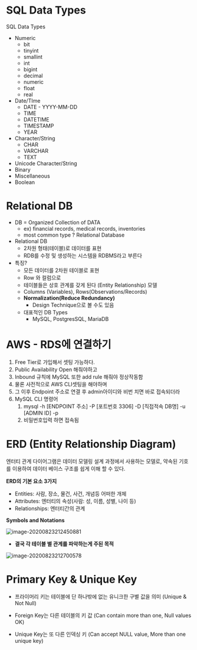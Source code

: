 # SQL Data Types

SQL Data Types

- Numeric
  - bit
  - tinyint
  - smallint
  - int
  - bigint
  - decimal
  - numeric
  - float
  - real
- Date/TIme
  - DATE - YYYY-MM-DD
  - TIME
  - DATETIME
  - TIMESTAMP
  - YEAR
- Character/String
  - CHAR
  - VARCHAR
  - TEXT
- Unicode Character/String
- Binary
- Miscellaneous
- Boolean

# Relational DB

- DB = Organized Collection of DATA
  - ex) financial records, medical records, inventories
  - most common type ? Relational Database
- Relational DB
  - 2차원 형태(테이블)로 데이터를 표현
  - RDB를 수정 및 생성하는 시스템을 RDBMS라고 부른다
- 특징?
  - 모든 데이터를 2차원 테이블로 표현
  - Row 와 컬럼으로
  - 테이블들은 상호 관계를 갖게 된다 (Entity Relationship) 모델
  - Columns (Variables), Rows(Observations/Records)
  - **Normalization(Reduce Redundancy)**
    - Design Technique으로 볼 수도 있음
  - 대표적인 DB Types
    - MySQL, PostgresSQL, MariaDB

# AWS - RDS에 연결하기

1. Free Tier로 가입해서 셋팅 가능하다.
2. Public Availability Open 해줘야하고
3. Inbound 규칙에 MySQL 또한 add rule 해줘야 정상작동함
4. 물론 사전적으로 AWS CLI셋팅을 해야하며
5. 그 이후 Endpoint 주소로 연결 후 admin아이디와 비번 치면 바로 접속되더라
6. MySQL CLI 명령어
   1. mysql -h [ENDPOINT 주소] -P [포트번호 3306] -D [직접적속 DB명] -u [ADMIN ID] -p
   2. 비밀번호입력 하면 접속됨



# ERD (Entity Relationship Diagram)

엔터티 관계 다이어그램은 데이터 모델링 설계 과정에서 사용하는 모델로, 약속된 기호를 이용하여 데이터 베이스 구조를 쉽게 이해 할 수 있다.

**ERD의 기본 요소 3가지**

- Entities: 사람, 장소, 물건, 사건, 개념등 어떠한 개체
- Attributes: 엔터티의 속성(사람: 성, 이름, 성별, 나이 등)
- Relationships: 엔터티간의 관계

**Symbols and Notations**

![image-20200823212450881](/Users/tkim29/github_blog/shoman2.github.io/assets/img/image-20200823212450881.png)

* **결국 각 테이블 별 관계를 파악하는게 주된 목적**

![image-20200823212700578](/Users/tkim29/github_blog/shoman2.github.io/assets/img/image-20200823212700578.png)

# Primary Key & Unique Key

- 프라이머리 키는 테이블에 단 하나밖에 없는 유니크한 구별 값을 의미 (Unique & Not Null)
- Foreign Key는 다른 테이블의 키 값 (Can contain more than one, Null values OK)

- Unique Key는 또 다른 인덱싱 키 (Can accept NULL value, More than one unique key)